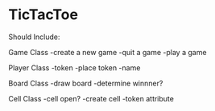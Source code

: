 TicTacToe
=========
Should Include:
  
Game Class
  -create a new game
  -quit a game
  -play a game

Player Class
  -token
  -place token
  -name
  
Board Class
  -draw board
  -determine winnner?
  
Cell Class
  -cell open?
  -create cell
  -token attribute

